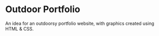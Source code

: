 # Outdoor Portfolio

An idea for an outdoorsy portfolio website, with graphics created using HTML & CSS.
